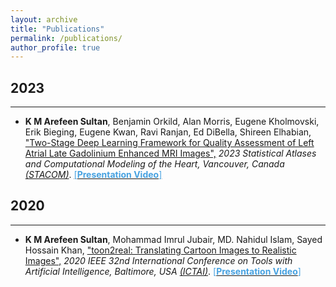 ```yaml
---
layout: archive
title: "Publications"
permalink: /publications/
author_profile: true
---
```


## 2023
-----------
* **K M Arefeen Sultan**, Benjamin Orkild, Alan Morris, Eugene Kholmovski, Erik Bieging, Eugene Kwan, Ravi Ranjan, Ed DiBella, Shireen Elhabian, ["Two-Stage Deep Learning Framework for Quality Assessment of Left Atrial Late Gadolinium Enhanced MRI Images",](https://arxiv.org/abs/2310.08805v1) <i>2023 Statistical Atlases and Computational Modeling of the Heart, Vancouver, Canada [(STACOM)](https://stacom.github.io/stacom2023/)</i>. [<span style ="color:#47a2e1">[**Presentation Video**]</span>](https://youtu.be/Xd93KPM_wfQ?si=zbSi-3jC-1DhZdGj)

## 2020
-----------
* **K M Arefeen Sultan**, Mohammad Imrul Jubair, MD. Nahidul Islam, Sayed Hossain Khan, ["toon2real: Translating Cartoon Images to Realistic Images",](https://ieeexplore.ieee.org/document/9288181) <i>2020 IEEE 32nd International Conference on Tools with Artificial Intelligence, Baltimore, USA [(ICTAI)](https://ictai2020.org/)</i>. [<span style ="color:#47a2e1">[**Presentation Video**]</span>](https://www.youtube.com/watch?v=ySdTsOcYgyg)

<!-- {% if author.googlescholar %}
  You can also find my articles on <u><a href="{{author.googlescholar}}">my Google Scholar profile</a>.</u>
{% endif %}

{% include base_path %}

{% for post in site.publications reversed %}
  {% include archive-single.html %}
{% endfor %} -->
